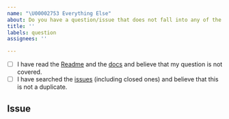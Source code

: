 ```yaml
---
name: "\U00002753 Everything Else"
about: Do you have a question/issue that does not fall into any of the other categories?
title: ''
labels: question
assignees: ''

---
```


<!--
  Describe your question/issue here. This space is meant to be used for general questions
  that are not bugs, feature requests, or documentation issues.
  Before you submit this, let’s make sure of a few things.
  Please make sure the following boxes are ticked if they are correct.
  If not, please try and fulfill them first.
-->

<!-- Checked checkbox should look like this: [x] -->
- [ ] I have read the [Readme](https://github.com/swapper-org/NodeChain/blob/master/CONTRIBUTING.md) and the [docs](https://docs.nodechain.swapper.market) and believe that my question is not covered.
- [ ] I have searched the [issues](https://github.com/swapper-org/NodeChain/issues) (including closed ones) and believe that this is not a duplicate.

## Issue
<!-- Now feel free to write your issue, but please be descriptive! Thanks again 🙌 ❤️ -->